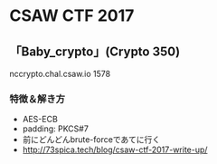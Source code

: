 # CSAW	CTF	2017
## 「Baby_crypto」(Crypto	350)
nccrypto.chal.csaw.io	1578

### 特徴＆解き方
* AES-ECB
* padding: PKCS#7
* 前にどんどんbrute-forceであてに行く
* http://73spica.tech/blog/csaw-ctf-2017-write-up/